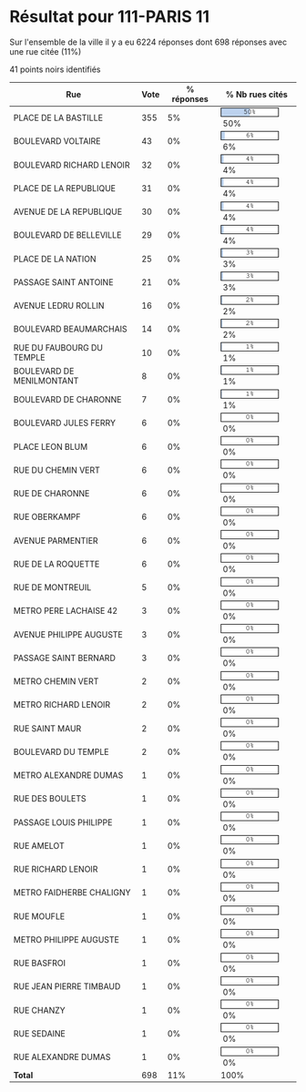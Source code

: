 # Résultat pour 111-PARIS 11

Sur l'ensemble de la ville il y a eu 6224 réponses dont 698 réponses avec une rue citée (11%)

41 points noirs identifiés

| Rue | Vote | % réponses | % Nb rues cités|
|-----|------|------------|----------------|
| PLACE DE LA BASTILLE | 355 | 5% | <img src="../../img/bar_50.gif" />&nbsp;50%|
| BOULEVARD VOLTAIRE | 43 | 0% | <img src="../../img/bar_6.gif" />&nbsp;6%|
| BOULEVARD RICHARD LENOIR | 32 | 0% | <img src="../../img/bar_4.gif" />&nbsp;4%|
| PLACE DE LA REPUBLIQUE | 31 | 0% | <img src="../../img/bar_4.gif" />&nbsp;4%|
| AVENUE DE LA REPUBLIQUE | 30 | 0% | <img src="../../img/bar_4.gif" />&nbsp;4%|
| BOULEVARD DE BELLEVILLE | 29 | 0% | <img src="../../img/bar_4.gif" />&nbsp;4%|
| PLACE DE LA NATION | 25 | 0% | <img src="../../img/bar_3.gif" />&nbsp;3%|
| PASSAGE SAINT ANTOINE | 21 | 0% | <img src="../../img/bar_3.gif" />&nbsp;3%|
| AVENUE LEDRU ROLLIN | 16 | 0% | <img src="../../img/bar_2.gif" />&nbsp;2%|
| BOULEVARD BEAUMARCHAIS | 14 | 0% | <img src="../../img/bar_2.gif" />&nbsp;2%|
| RUE DU FAUBOURG DU TEMPLE | 10 | 0% | <img src="../../img/bar_1.gif" />&nbsp;1%|
| BOULEVARD DE MENILMONTANT | 8 | 0% | <img src="../../img/bar_1.gif" />&nbsp;1%|
| BOULEVARD DE CHARONNE | 7 | 0% | <img src="../../img/bar_1.gif" />&nbsp;1%|
| BOULEVARD JULES FERRY | 6 | 0% | <img src="../../img/bar_0.gif" />&nbsp;0%|
| PLACE LEON BLUM | 6 | 0% | <img src="../../img/bar_0.gif" />&nbsp;0%|
| RUE DU CHEMIN VERT | 6 | 0% | <img src="../../img/bar_0.gif" />&nbsp;0%|
| RUE DE CHARONNE | 6 | 0% | <img src="../../img/bar_0.gif" />&nbsp;0%|
| RUE OBERKAMPF | 6 | 0% | <img src="../../img/bar_0.gif" />&nbsp;0%|
| AVENUE PARMENTIER | 6 | 0% | <img src="../../img/bar_0.gif" />&nbsp;0%|
| RUE DE LA ROQUETTE | 6 | 0% | <img src="../../img/bar_0.gif" />&nbsp;0%|
| RUE DE MONTREUIL | 5 | 0% | <img src="../../img/bar_0.gif" />&nbsp;0%|
| METRO PERE LACHAISE 42 | 3 | 0% | <img src="../../img/bar_0.gif" />&nbsp;0%|
| AVENUE PHILIPPE AUGUSTE | 3 | 0% | <img src="../../img/bar_0.gif" />&nbsp;0%|
| PASSAGE SAINT BERNARD | 3 | 0% | <img src="../../img/bar_0.gif" />&nbsp;0%|
| METRO CHEMIN VERT | 2 | 0% | <img src="../../img/bar_0.gif" />&nbsp;0%|
| METRO RICHARD LENOIR | 2 | 0% | <img src="../../img/bar_0.gif" />&nbsp;0%|
| RUE SAINT MAUR | 2 | 0% | <img src="../../img/bar_0.gif" />&nbsp;0%|
| BOULEVARD DU TEMPLE | 2 | 0% | <img src="../../img/bar_0.gif" />&nbsp;0%|
| METRO ALEXANDRE DUMAS | 1 | 0% | <img src="../../img/bar_0.gif" />&nbsp;0%|
| RUE DES BOULETS | 1 | 0% | <img src="../../img/bar_0.gif" />&nbsp;0%|
| PASSAGE LOUIS PHILIPPE | 1 | 0% | <img src="../../img/bar_0.gif" />&nbsp;0%|
| RUE AMELOT | 1 | 0% | <img src="../../img/bar_0.gif" />&nbsp;0%|
| RUE RICHARD LENOIR | 1 | 0% | <img src="../../img/bar_0.gif" />&nbsp;0%|
| METRO FAIDHERBE CHALIGNY | 1 | 0% | <img src="../../img/bar_0.gif" />&nbsp;0%|
| RUE MOUFLE | 1 | 0% | <img src="../../img/bar_0.gif" />&nbsp;0%|
| METRO PHILIPPE AUGUSTE | 1 | 0% | <img src="../../img/bar_0.gif" />&nbsp;0%|
| RUE BASFROI | 1 | 0% | <img src="../../img/bar_0.gif" />&nbsp;0%|
| RUE JEAN PIERRE TIMBAUD | 1 | 0% | <img src="../../img/bar_0.gif" />&nbsp;0%|
| RUE CHANZY | 1 | 0% | <img src="../../img/bar_0.gif" />&nbsp;0%|
| RUE SEDAINE | 1 | 0% | <img src="../../img/bar_0.gif" />&nbsp;0%|
| RUE ALEXANDRE DUMAS | 1 | 0% | <img src="../../img/bar_0.gif" />&nbsp;0%|
| **Total** | 698 | 11% | 100%|
